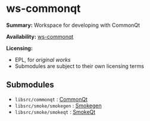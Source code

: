 ws-commonqt
===========

**Summary:** Workspace for developing with CommonQt

**Availability:** [ws-commonqt](https://github.com/spchamp/ws-commonqt)

**Licensing:**
* EPL, for _original works_
* Submodules are subject to their own licensing terms

## Submodules

* `libsrc/commonqt` : [CommonQt](http://common-lisp.net/project/commonqt/)
* `libsrc/smoke/smokegen` : [Smokegen](https://projects.kde.org/projects/kde/kdebindings/smoke/smokegen)
* `libsrc/smoke/smokeqt` : [SmokeQt](https://projects.kde.org/projects/kde/kdebindings/smoke/smokeqt)
